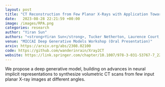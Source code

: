 ```yaml
---
layout: post
title: "CT Reconstruction from Few Planar X-Rays with Application Towards Low-Resource Radiotherapy"
date:   2023-08-28 22:21:59 +00:00
image: /images/RPA.png
categories: research
author: "Yiran Sun"
authors: "<strong>Yiran Sun</strong>, Tucker Netherton, Laurence Court, Ashok Veeraraghavan, Guha Balakrishnan"
venue: "MICCAI Deep Generative Models Workshop (Oral Presentation)"
arxiv: https://arxiv.org/abs/2308.02100
code: https://github.com/wanderinrain/Xray2CT
website: https://link.springer.com/chapter/10.1007/978-3-031-53767-7_22
---
```

We propose a deep generative model, building on advances in neural implicit representations to synthesize volumetric CT scans from few input planar X-ray images at different angles. 
